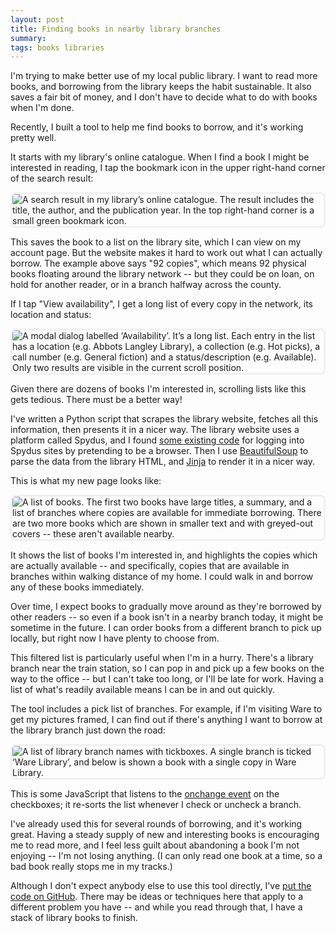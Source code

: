 ```yaml
---
layout: post
title: Finding books in nearby library branches
summary:
tags: books libraries
---
```


<style>
  img {
    border: 3px solid #f0f0f0;
    border-radius: 8px;
  }
</style>

I'm trying to make better use of my local public library.
I want to read more books, and borrowing from the library keeps the habit sustainable.
It also saves a fair bit of money, and I don't have to decide what to do with books when I'm done.

Recently, I built a tool to help me find books to borrow, and it's working pretty well.

It starts with my library's online catalogue.
When I find a book I might be interested in reading, I tap the bookmark icon in the upper right-hand corner of the search result:

<img src="/images/2022/library_online_catalogue_1x.png" srcset="/images/2022/library_online_catalogue_1x.png 1x, /images/2022/library_online_catalogue_2x.png 2x, /images/2022/library_online_catalogue_3x.png 3x" alt="A search result in my library’s online catalogue. The result includes the title, the author, and the publication year. In the top right-hand corner is a small green bookmark icon.">

This saves the book to a list on the library site, which I can view on my account page.
But the website makes it hard to work out what I can actually borrow.
The example above says "92 copies", which means 92 physical books floating around the library network -- but they could be on loan, on hold for another reader, or in a branch halfway across the county.

If I tap "View availability", I get a long list of every copy in the network, its location and status:

<img src="/images/2022/library_availability_1x.png" srcset="/images/2022/library_availability_1x.png 1x, /images/2022/library_availability_2x.png 2x" alt="A modal dialog labelled ‘Availability’. It’s a long list. Each entry in the list has a location (e.g. Abbots Langley Library), a collection (e.g. Hot picks), a call number (e.g. General fiction) and a status/description (e.g. Available). Only two results are visible in the current scroll position.">

Given there are dozens of books I'm interested in, scrolling lists like this gets tedious.
There must be a better way!

I've written a Python script that scrapes the library website, fetches all this information, then presents it in a nicer way.
The library website uses a platform called Spydus, and I found [some existing code] for logging into Spydus sites by pretending to be a browser.
Then I use [BeautifulSoup] to parse the data from the library HTML, and [Jinja] to render it in a nicer way.

This is what my new page looks like:

<img src="/images/2022/library_lookup_1x.png" srcset="/images/2022/library_lookup_1x.png 1x, /images/2022/library_lookup_2x.png 2x, /images/2022/library_lookup_3x.png 3x" alt="A list of books. The first two books have large titles, a summary, and a list of branches where copies are available for immediate borrowing. There are two more books which are shown in smaller text and with greyed-out covers -- these aren't available nearby.">

It shows the list of books I'm interested in, and highlights the copies which are actually available -- and specifically, copies that are available in branches within walking distance of my home.
I could walk in and borrow any of these books immediately.

Over time, I expect books to gradually move around as they're borrowed by other readers -- so even if a book isn't in a nearby branch today, it might be sometime in the future.
I can order books from a different branch to pick up locally, but right now I have plenty to choose from.

This filtered list is particularly useful when I'm in a hurry.
There's a library branch near the train station, so I can pop in and pick up a few books on the way to the office -- but I can't take too long, or I'll be late for work.
Having a list of what's readily available means I can be in and out quickly.

The tool includes a pick list of branches.
For example, if I'm visiting Ware to get my pictures framed, I can find out if there's anything I want to borrow at the library branch just down the road:

<img src="/images/2022/library_branch_picker_1x.png" srcset="/images/2022/library_branch_picker_1x.png 1x, /images/2022/library_branch_picker_2x.png 2x, /images/2022/library_branch_picker_3x.png 3x" alt="A list of library branch names with tickboxes. A single branch is ticked ‘Ware Library’, and below is shown a book with a single copy in Ware Library.">

This is some JavaScript that listens to the [onchange event] on the checkboxes; it re-sorts the list whenever I check or uncheck a branch.

I've already used this for several rounds of borrowing, and it's working great.
Having a steady supply of new and interesting books is encouraging me to read more, and I feel less guilt about abandoning a book I'm not enjoying -- I'm not losing anything.
(I can only read one book at a time, so a bad book really stops me in my tracks.)

Although I don't expect anybody else to use this tool directly, I've [put the code on GitHub][github].
There may be ideas or techniques here that apply to a different problem you have -- and while you read through that, I have a stack of library books to finish.

[some existing code]: https://github.com/mjagdis/spydus
[BeautifulSoup]: https://www.crummy.com/software/BeautifulSoup/
[Jinja]: https://jinja.palletsprojects.com/en/3.1.x/
[onchange event]: https://developer.mozilla.org/en-US/docs/Web/API/HTMLElement/change_event
[mechanize]: https://github.com/python-mechanize/mechanize
[github]: https://github.com/alexwlchan/library-lookup
